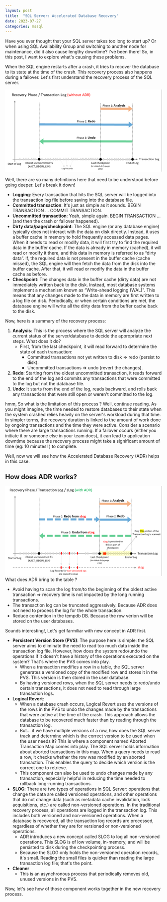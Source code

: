 ```yaml
---
layout: post
title:  "SQL Server: Accelerated Database Recovery"
date: 2023-07-27
categories: mssql
---
```

Have you ever thought that your SQL server takes too long to start up? Or when using SQL Availability Group and switching to another node for maintenance, did it also cause lengthy downtime? I've been there! So, in this post, I want to explore what's causing these problems.

When the SQL engine restarts after a crash, it tries to recover the database to its state at the time of the crash. This recovery process also happens during a failover.
Let's first understand the recovery process of the SQL server.

![sql recovery process](/assets/recovery_process.png "SQL recovery process")

Well, there are so many definitions here that need to be understood before going deeper. Let's break it down!

- **Logging**: Every transaction that hits the SQL server will be logged into the transaction log file before saving into the database file.
- **Committed transaction**: It's just as simple as it sounds. BEGIN TRANSACTION ... COMMIT TRANSACTION.
- **Uncommitted transaction**: Yeah, simple again. BEGIN TRANSACTION ... (and then the crash or failover happened).
- **Dirty data/page/checkpoint**: The SQL engine (or any database engine) typically does not interact with the data on disk directly. Instead, it uses a buffer cache in memory to hold frequently accessed data pages. When it needs to read or modify data, it will first try to find the required data in the buffer cache. If the data is already in memory (cached), it will read or modify it there, and this data in memory is referred to as “dirty data”. If, the required data is not present in the buffer cache (cache missed), the SQL engine will then fetch the data from the disk into the buffer cache. After that, it will read or modify the data in the buffer cache as before.
- **Checkpoint**: The changes data in the buffer cache (dirty data) are not immediately written back to the disk. Instead, most database systems implement a mechanism known as “Write-ahead logging (WAL)”. This means that any changes made to the data in memory are first written to a log file on disk. Periodically, or when certain conditions are met, the database engine will write all the dirty data from the buffer cache back to the disk.
 
Now, here is a summary of the recovery process:
1. **Analysis**: This is the process where the SQL server will analyze the current status of the server/database to decide the appropriate next steps. What does it do?
    - First, from the last checkpoint, it will read forward to determine the state of each transaction:
        - Committed transactions not yet written to disk => redo (persist to disk).
        - Uncommitted transactions => undo (revert the changes).
2. **Redo**: Starting from the oldest uncommitted transaction, it reads forward to the end of the log and commits any transactions that were committed to the log but not the database file.
3. **Undo**: It starts from the end of the log, reads backward, and rolls back any transactions that were still open or weren't committed to the log.

hmm, So what is the limitation of this process ? Well, continue reading.
As you might imagine, the time needed to restore databases to their state when the system crashed relies heavily on the server's workload during that time. In simpler terms, the recovery duration is linked to the amount of work done by ongoing transactions and the time they were active. Consider a scenario where there are large transactions running. If a failover occurs (either you initiate it or someone else in your team does), it can lead to application downtime because the recovery process might take a significant amount of time (eg: 10 minutes! ) to complete.

Well, now we will see how the Accelerated Database Recovery (ADR) helps in this case.

## How does ADR works?
![sql recovery process with ADR](/assets/recovery_process_adr.png "SQL recovery process with ADR")
What does ADR bring to the table ?
- Avoid having to scan the log from/to the beginning of the oldest active transaction => recovery time is not impacted by the long running transactions.
- The transaction log can be truncated aggressively. Because ADR does not need to process the log for the whole transaction.
- Reduce contention in the tempdb DB. Because the row verion will be stored on the user databases.

Sounds interesting!, Let's get farmiliar with new concept in ADR first.
- **Persistent Version Store (PVS)**: The purpose here is simple: the SQL server aims to eliminate the need to read too much data inside the transaction log file. However, how does the system redo/undo the operations if it doesn't have a history of the operations executed on the system? That's where the PVS comes into play.
    - When a transaction modifies a row in a table, the SQL server generates a versioned copy of the modified row and stores it in the PVS. This version is then stored in the user database.
    - By having versioned rows, when the SQL server needs to redo/undo certain transactions, it does not need to read through large transaction logs.
- **Logical Revert**:
    - When a database crash occurs, Logical Revert uses the versions of the rows in the PVS to undo the changes made by the transactions that were active at the time of the crash. This approach allows the database to be recovered much faster than by reading through the transaction log.
    - But... if we have multiple versions of a row, how does the SQL server track and determine which is the correct version to be used when the user needs it? This is where a component named Aborted Transaction Map comes into play. The SQL server holds information about aborted transactions in this map. When a query needs to read a row, it checks whether the row was modified by an aborted transaction. This enables the query to decide which version is the correct one to retrieve.
    - This component can also be used to undo changes made by any transaction, especially helpful in reducing the time needed to rollback long-running transactions.
- **SLOG**: There are two types of operations in SQL Server: operations that change the data are called versioned operations, and other operations that do not change data (such as metadata cache invalidation, lock acquisitions, etc.) are called non-versioned operations. In the traditional recovery process, all operations are logged in the transaction log. This includes both versioned and non-versioned operations. When a database is recovered, all the transaction log records are processed, regardless of whether they are for versioned or non-versioned operations.
    - ADR introduces a new concept called SLOG to log all non-versioned operations. This SLOG is of low volume, in-memory, and will be persisted to disk during the checkpointing process.
    - Because the SLOG only holds the non-versioned operation records, it's small. Reading the small files is quicker than reading the large transaction log file; that's the point.
- **Cleaner**
    - This is an asynchronous process that periodically removes old, unused versions in the PVS.

Now, let's see how of those component works together in the new recovery process.
